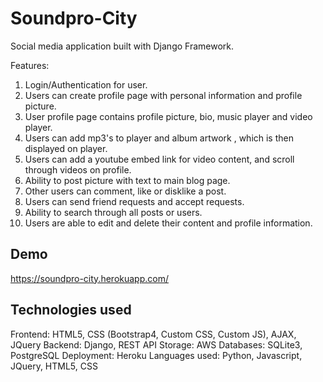 # Soundpro-City

Social media application built with Django Framework.

Features:

1.  Login/Authentication for user.
2.  Users can create profile page with personal information and profile picture.
3.  User profile page contains profile picture, bio, music player and video player.
4.  Users can add mp3's to player and album artwork , which is then displayed on player.
5.  Users can add a youtube embed link for video content, and scroll through videos on profile.
6.  Ability to post picture with text to main blog page.
7.  Other users can comment, like or disklike a post.
8.  Users can send friend requests and accept requests.
9.  Ability to search through all posts or users.
10. Users are able to edit and delete their content and profile information.


## Demo

https://soundpro-city.herokuapp.com/

  
## Technologies used

Frontend: HTML5, CSS (Bootstrap4, Custom CSS, Custom JS), AJAX, JQuery
Backend: Django, REST API
Storage: AWS
Databases: SQLite3, PostgreSQL
Deployment: Heroku
Languages used: Python, Javascript, JQuery, HTML5, CSS

  
